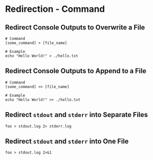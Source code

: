 # Redirection - Command

## Redirect Console Outputs to Overwrite a File

```shell
# Command
[some_command] > [file_name]

# Example
echo "Hello World!" > ./hello.txt
```

## Redirect Console Outputs to Append to a File

```shell
# Command
[some_command] >> [file_name]

# Example
echo "Hello World!" >> ./hello.txt
```

## Redirect `stdout` and `stderr` into Separate Files

```shell
foo > stdout.log 2> stderr.log
```

## Redirect `stdout` and `stderr` into One File

```shell
foo > stdout.log 2>&1
```
